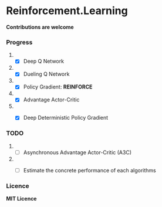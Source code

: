 # Reinforcement.Learning


**Contributions are welcome**

### Progress

1. - [x] Deep Q Network
2. - [x] Dueling Q Network
3. - [x] Policy Gradient: **REINFORCE**
4. - [x] Advantage Actor-Critic
5. - [x] Deep Deterministic Policy Gradient


### TODO

1. - [ ] Asynchronous Advantage Actor-Critic (A3C)
2. - [ ] Estimate the concrete performance of each algorithms


### Licence

**MIT Licence**

